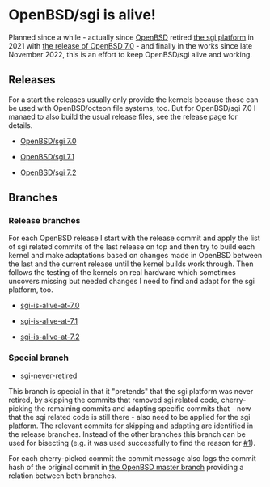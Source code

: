 # OpenBSD/sgi is alive! #

Planned since a while - actually since [OpenBSD](https://www.openbsd.org/) retired [the sgi platform](https://www.openbsd.org/sgi.html) in 2021 with [the release of OpenBSD 7.0](https://www.openbsd.org/70.html) - and finally in the works since late November 2022, this is an effort to keep OpenBSD/sgi alive and working.

## Releases ##

For a start the releases usually only provide the kernels because those can be used with OpenBSD/octeon file systems, too. But for OpenBSD/sgi 7.0 I manaed to also build the usual release files, see the release page for details.

* [OpenBSD/sgi 7.0](https://github.com/the-machine-hall/openbsd-src/releases/tag/openbsd.70.sgi)

* [OpenBSD/sgi 7.1](https://github.com/the-machine-hall/openbsd-src/releases/tag/openbsd.71.sgi)

* [OpenBSD/sgi 7.2](https://github.com/the-machine-hall/openbsd-src/releases/tag/openbsd.72.sgi)

## Branches ##

### Release branches ###

For each OpenBSD release I start with the release commit and apply the list of sgi related commits of the last release on top and then try to build each kernel and make adaptations based on changes made in OpenBSD between the last and the current release until the kernel builds work through. Then follows the testing of the kernels on real hardware which sometimes uncovers missing but needed changes I need to find and adapt for the sgi platform, too.

* [sgi-is-alive-at-7.0](https://github.com/the-machine-hall/openbsd-src/tree/sgi-is-alive-at-7.0)

* [sgi-is-alive-at-7.1](https://github.com/the-machine-hall/openbsd-src/tree/sgi-is-alive-at-7.1)

* [sgi-is-alive-at-7.2](https://github.com/the-machine-hall/openbsd-src/tree/sgi-is-alive-at-7.2)

### Special branch ###

* [sgi-never-retired](https://github.com/the-machine-hall/openbsd-src/tree/sgi-never-retired)

This branch is special in that it "pretends" that the sgi platform was never retired, by skipping the commits that removed sgi related code, cherry-picking the remaining commits and adapting specific commits that - now that the sgi related code is still there - also need to be applied for the sgi platform. The relevant commits for skipping and adapting are identified in the release branches. Instead of the other branches this branch can be used for bisecting (e.g. it was used successfully to find the reason for [#1](https://github.com/the-machine-hall/openbsd-src/issues/1)).

For each cherry-picked commit the commit message also logs the commit hash of the original commit in [the OpenBSD master branch](https://github.com/openbsd/src/tree/master/) providing a relation between both branches.